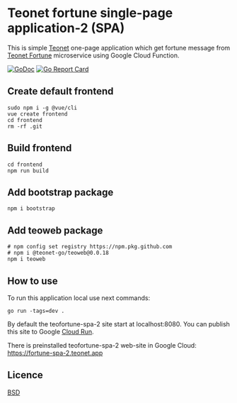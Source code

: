 # Teonet fortune single-page application-2 (SPA)

This is simple [Teonet](https://github.com/teonet-go/teonet) one-page application which get fortune message from [Teonet Fortune](https://github.com/teonet-go/teofortune) microservice using Google Cloud Function.

[![GoDoc](https://godoc.org/github.com/teonet-go/teofortune-spa-2?status.svg)](https://godoc.org/github.com/teonet-go/teofortune-spa-2/)
[![Go Report Card](https://goreportcard.com/badge/github.com/teonet-go/teofortune-spa-2)](https://goreportcard.com/report/github.com/teonet-go/teofortune-spa-2)

## Create default frontend

```shell
sudo npm i -g @vue/cli
vue create frontend
cd frontend
rm -rf .git
```

## Build frontend

```shell
cd frontend
npm run build
```

## Add bootstrap package

```shell
npm i bootstrap
```

## Add teoweb package

```shell
# npm config set registry https://npm.pkg.github.com
# npm i @teonet-go/teoweb@0.0.18
npm i teoweb
```

## How to use

To run this application local use next commands:

```shell
go run -tags=dev .
```

By default the teofortune-spa-2 site start at localhost:8080. You can publish
this site to Google [Cloud Run](https://console.cloud.google.com/run).

There is preinstalled teofortune-spa-2 web-site in Google Cloud:
<https://fortune-spa-2.teonet.app>

## Licence

[BSD](LICENSE)

